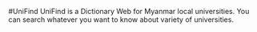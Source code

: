 #UniFind
UniFind is a Dictionary Web for Myanmar local universities. You can search whatever you want to know about variety of universities.
